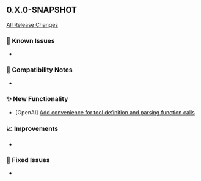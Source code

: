 ## 0.X.0-SNAPSHOT

[All Release Changes](https://github.com/SAP/ai-sdk-java/releases/)

### 🚧 Known Issues

-

### 🔧 Compatibility Notes

-

### ✨ New Functionality

- [OpenAI] [Add convenience for tool definition and parsing function calls](https://sap.github.io/ai-sdk/docs/java/foundation-models/openai/chat-completion#executing-tool-calls)

### 📈 Improvements

-

### 🐛 Fixed Issues

-
